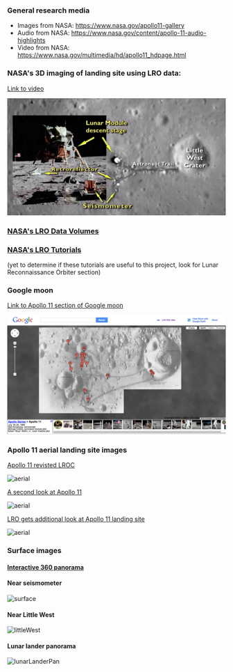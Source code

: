 ### General research media
- Images from NASA: https://www.nasa.gov/apollo11-gallery
- Audio from NASA: https://www.nasa.gov/content/apollo-11-audio-highlights
- Video from NASA: https://www.nasa.gov/multimedia/hd/apollo11_hdpage.html

### NASA's 3D imaging of landing site using LRO data:

[Link to video](http://commons.wikimedia.org/w/index.php?title=File%3AA_New_Look_at_the_Apollo_11_Landing_Site.ogg)

![ScreenShot](screenShotFrom3DImagingVideo.png)

### [NASA's LRO Data Volumes](http://img.pds.nasa.gov/volumes/lro.html)

### [NASA's LRO Tutorials](http://img.pds.nasa.gov/software/) 
(yet to determine if these tutorials are useful to this project, look for Lunar Reconnaissance Orbiter section)

### Google moon 

[Link to Apollo 11 section of Google moon](http://www.google.com/moon/#lat=0.655754&lon=23.471664&zoom=18&apollo=a11)

![googleMoonScreenShot](googleMoonScreenShot.png)

### Apollo 11 aerial landing site images

[Apollo 11 revisted LROC](http://www.nasa.gov/mission_pages/LRO/news/apollo-11.html)

![aerial](http://www.nasa.gov/sites/default/files/images/628457main1_Apollo_11-670.jpg)

[A second look at Apollo 11](https://www.nasa.gov/mission_pages/LRO/multimedia/lroimages/lroc_20090929_apollo11.html#.VT5cf61Viko)

![aerial](https://www.nasa.gov/sites/default/files/images/390490main_apollo11_20090929_540.jpg)

[LRO gets additional look at Apollo 11 landing site](https://www.nasa.gov/mission_pages/LRO/multimedia/lroimages/lroc_200911109_apollo11.html#.VT5cdK1Viko)

![aerial](https://www.nasa.gov/sites/default/files/images/400201main1_lroc_apollo11_20091109_540.jpg)

### Surface images

#### [Interactive 360 panorama](http://www.panoramas.dk/moon/apollo-11.html)

#### Near seismometer
![surface](http://upload.wikimedia.org/wikipedia/commons/thumb/4/49/Aldrin_with_experiment.jpg/1280px-Aldrin_with_experiment.jpg)

#### Near Little West

![littleWest](http://www.lpi.usra.edu/resources/apollopanoramas/images/print/original/JSC2008e040725.jpg)

#### Lunar lander panorama

![lunarLanderPan](http://www.lpi.usra.edu/resources/apollopanoramas/images/preview/original/JSC2007e045375.jpg)

